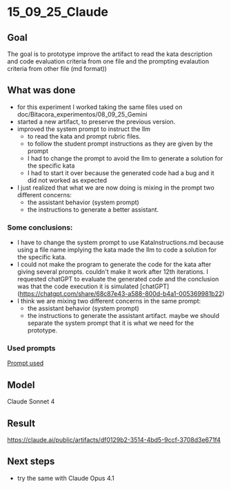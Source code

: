 # 15_09_25_Claude

## Goal

The goal is to prototype improve the artifact to read the kata description and code evaluation criteria from one file and the prompting evalaution criteria from other file (md format))

## What was done

- for this experiment I worked taking the same files used on doc/Bitacora_experimentos/08_09_25_Gemini
- started a new artifact, to preserve the previous version.
- improved the system prompt to instruct the llm
  * to read the kata and prompt rubric files.
  * to follow the student prompt instructions as they are given by the prompt
  * I had to change the prompt to avoid the llm to generate a solution for the specific kata
  * I had to start it over because the generated code had a bug and it did not worked as expected
- I just realized that what we are now doing is mixing in the prompt two different concerns:
  * the assistant behavior (system prompt)
  * the instructions to generate a better assistant. 

### Some conclusions:

- I have to change the system prompt to use KataInstructions.md because using a file name implying the kata made the llm to code a solution for the specific kata.
- I could not make the program to generate the code for the kata after giving several prompts. couldn't make it work after 12th iterations. I requested chatGPT to evaluate the generated code and the conclusion was that the code execution it is simulated [chatGPT] (https://chatgpt.com/share/68c87e43-a588-800d-b4a1-005369981b22)
- I think we are mixing two different concerns in the same prompt:
  * the assistant behavior (system prompt)
  * the instructions to generate the assistant artifact.
  maybe we should separate the system prompt that it is what we need for the prototype.


### Used prompts
[Prompt used](https://claude.ai/share/0aca61c9-aab3-4e27-98c5-75364e851422)

## Model

Claude Sonnet 4

## Result
https://claude.ai/public/artifacts/df0129b2-3514-4bd5-9ccf-3708d3e671f4

## Next steps
- try the same with Claude Opus 4.1